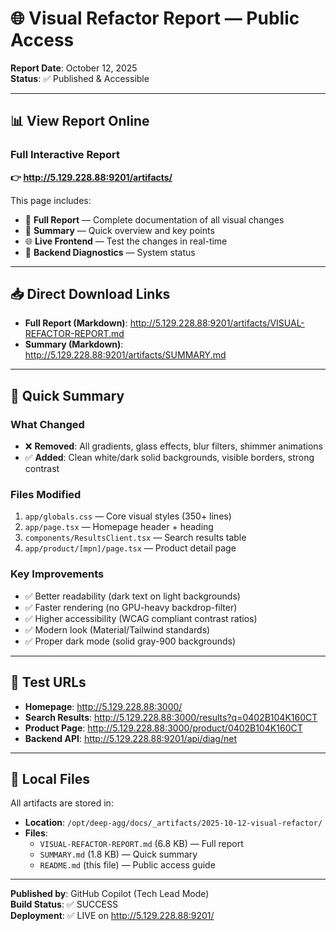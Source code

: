 # 🌐 Visual Refactor Report — Public Access

**Report Date**: October 12, 2025  
**Status**: ✅ Published & Accessible

---

## 📊 View Report Online

### Full Interactive Report
**👉 http://5.129.228.88:9201/artifacts/**

This page includes:
- 📄 **Full Report** — Complete documentation of all visual changes
- 📝 **Summary** — Quick overview and key points
- 🌐 **Live Frontend** — Test the changes in real-time
- 🔧 **Backend Diagnostics** — System status

---

## 📥 Direct Download Links

- **Full Report (Markdown)**: http://5.129.228.88:9201/artifacts/VISUAL-REFACTOR-REPORT.md
- **Summary (Markdown)**: http://5.129.228.88:9201/artifacts/SUMMARY.md

---

## 🎯 Quick Summary

### What Changed
- ❌ **Removed**: All gradients, glass effects, blur filters, shimmer animations
- ✅ **Added**: Clean white/dark solid backgrounds, visible borders, strong contrast

### Files Modified
1. `app/globals.css` — Core visual styles (350+ lines)
2. `app/page.tsx` — Homepage header + heading
3. `components/ResultsClient.tsx` — Search results table
4. `app/product/[mpn]/page.tsx` — Product detail page

### Key Improvements
- ✅ Better readability (dark text on light backgrounds)
- ✅ Faster rendering (no GPU-heavy backdrop-filter)
- ✅ Higher accessibility (WCAG compliant contrast ratios)
- ✅ Modern look (Material/Tailwind standards)
- ✅ Proper dark mode (solid gray-900 backgrounds)

---

## 🚀 Test URLs

- **Homepage**: http://5.129.228.88:3000/
- **Search Results**: http://5.129.228.88:3000/results?q=0402B104K160CT
- **Product Page**: http://5.129.228.88:3000/product/0402B104K160CT
- **Backend API**: http://5.129.228.88:9201/api/diag/net

---

## 📁 Local Files

All artifacts are stored in:
- **Location**: `/opt/deep-agg/docs/_artifacts/2025-10-12-visual-refactor/`
- **Files**:
  - `VISUAL-REFACTOR-REPORT.md` (6.8 KB) — Full report
  - `SUMMARY.md` (1.8 KB) — Quick summary
  - `README.md` (this file) — Public access guide

---

**Published by**: GitHub Copilot (Tech Lead Mode)  
**Build Status**: ✅ SUCCESS  
**Deployment**: ✅ LIVE on http://5.129.228.88:9201/
